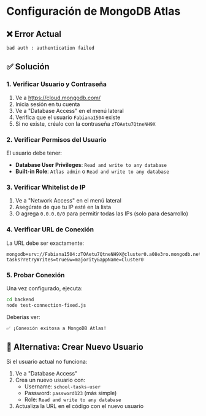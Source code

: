 # Configuración de MongoDB Atlas

## ❌ Error Actual
```
bad auth : authentication failed
```

## ✅ Solución

### 1. Verificar Usuario y Contraseña
1. Ve a https://cloud.mongodb.com/
2. Inicia sesión en tu cuenta
3. Ve a "Database Access" en el menú lateral
4. Verifica que el usuario `Fabiana1504` existe
5. Si no existe, créalo con la contraseña `zTOAetu7QtneNH9X`

### 2. Verificar Permisos del Usuario
El usuario debe tener:
- **Database User Privileges**: `Read and write to any database`
- **Built-in Role**: `Atlas admin` o `Read and write to any database`

### 3. Verificar Whitelist de IP
1. Ve a "Network Access" en el menú lateral
2. Asegúrate de que tu IP esté en la lista
3. O agrega `0.0.0.0/0` para permitir todas las IPs (solo para desarrollo)

### 4. Verificar URL de Conexión
La URL debe ser exactamente:
```
mongodb+srv://Fabiana1504:zTOAetu7QtneNH9X@cluster0.a08e3ro.mongodb.net/school-tasks?retryWrites=true&w=majority&appName=Cluster0
```

### 5. Probar Conexión
Una vez configurado, ejecuta:
```bash
cd backend
node test-connection-fixed.js
```

Deberías ver:
```
✅ ¡Conexión exitosa a MongoDB Atlas!
```

## 🔧 Alternativa: Crear Nuevo Usuario
Si el usuario actual no funciona:
1. Ve a "Database Access"
2. Crea un nuevo usuario con:
   - Username: `school-tasks-user`
   - Password: `password123` (más simple)
   - Role: `Read and write to any database`
3. Actualiza la URL en el código con el nuevo usuario
